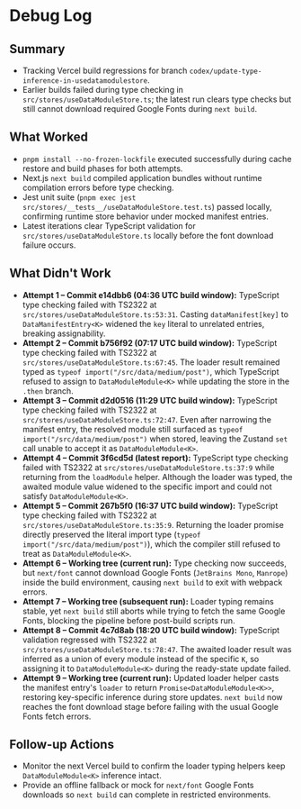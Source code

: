 # Debug Log

## Summary
- Tracking Vercel build regressions for branch `codex/update-type-inference-in-usedatamodulestore`.
- Earlier builds failed during type checking in `src/stores/useDataModuleStore.ts`; the latest run clears type checks but still cannot download required Google Fonts during `next build`.

## What Worked
- `pnpm install --no-frozen-lockfile` executed successfully during cache restore and build phases for both attempts.
- Next.js `next build` compiled application bundles without runtime compilation errors before type checking.
- Jest unit suite (`pnpm exec jest src/stores/__tests__/useDataModuleStore.test.ts`) passed locally, confirming runtime store behavior under mocked manifest entries.
- Latest iterations clear TypeScript validation for `src/stores/useDataModuleStore.ts` locally before the font download failure occurs.

## What Didn't Work
- **Attempt 1 – Commit e14dbb6 (04:36 UTC build window):** TypeScript type checking failed with TS2322 at `src/stores/useDataModuleStore.ts:53:31`. Casting `dataManifest[key]` to `DataManifestEntry<K>` widened the `key` literal to unrelated entries, breaking assignability.
- **Attempt 2 – Commit b756f92 (07:17 UTC build window):** TypeScript type checking failed with TS2322 at `src/stores/useDataModuleStore.ts:67:45`. The loader result remained typed as `typeof import("/src/data/medium/post")`, which TypeScript refused to assign to `DataModuleModule<K>` while updating the store in the `.then` branch.
- **Attempt 3 – Commit d2d0516 (11:29 UTC build window):** TypeScript type checking failed with TS2322 at `src/stores/useDataModuleStore.ts:72:47`. Even after narrowing the manifest entry, the resolved module still surfaced as `typeof import("/src/data/medium/post")` when stored, leaving the Zustand `set` call unable to accept it as `DataModuleModule<K>`.
- **Attempt 4 – Commit 3f6cd5d (latest report):** TypeScript type checking failed with TS2322 at `src/stores/useDataModuleStore.ts:37:9` while returning from the `loadModule` helper. Although the loader was typed, the awaited module value widened to the specific import and could not satisfy `DataModuleModule<K>`.
- **Attempt 5 – Commit 267b5f0 (16:37 UTC build window):** TypeScript type checking failed with TS2322 at `src/stores/useDataModuleStore.ts:35:9`. Returning the loader promise directly preserved the literal import type (`typeof import("/src/data/medium/post")`), which the compiler still refused to treat as `DataModuleModule<K>`.
- **Attempt 6 – Working tree (current run):** Type checking now succeeds, but `next/font` cannot download Google Fonts (`JetBrains Mono`, `Manrope`) inside the build environment, causing `next build` to exit with webpack errors.
- **Attempt 7 – Working tree (subsequent run):** Loader typing remains stable, yet `next build` still aborts while trying to fetch the same Google Fonts, blocking the pipeline before post-build scripts run.
- **Attempt 8 – Commit 4c7d8ab (18:20 UTC build window):** TypeScript validation regressed with TS2322 at `src/stores/useDataModuleStore.ts:78:47`. The awaited loader result was inferred as a union of every module instead of the specific `K`, so assigning it to `DataModuleModule<K>` during the ready-state update failed.
- **Attempt 9 – Working tree (current run):** Updated loader helper casts the manifest entry's `loader` to return `Promise<DataModuleModule<K>>`, restoring key-specific inference during store updates. `next build` now reaches the font download stage before failing with the usual Google Fonts fetch errors.

## Follow-up Actions
- Monitor the next Vercel build to confirm the loader typing helpers keep `DataModuleModule<K>` inference intact.
- Provide an offline fallback or mock for `next/font` Google Fonts downloads so `next build` can complete in restricted environments.
